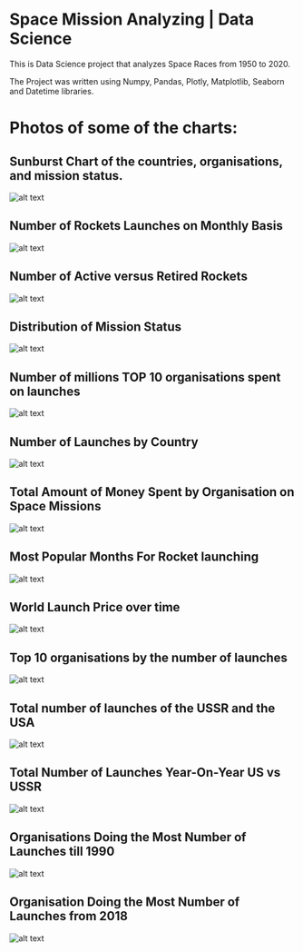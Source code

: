 
# Space Mission Analyzing | Data Science


This is Data Science project that analyzes Space Races from 1950 to 2020.


The Project was written using Numpy, Pandas, Plotly, Matplotlib, Seaborn and Datetime libraries.


# Photos of some of the charts:
## Sunburst Chart of the countries, organisations, and mission status.
![alt text](https://github.com/YanShkl/Space-Mission-Analyzing/blob/main/photos/newplot(6).png?raw=true)

## Number of Rockets Launches on Monthly Basis

![alt text](https://github.com/YanShkl/Space-Mission-Analyzing/blob/main/photos/newplot(8).png?raw=true)

## Number of Active versus Retired Rockets
![alt text](https://github.com/YanShkl/Space-Mission-Analyzing/blob/main/photos/newplot(1).png?raw=true)

## Distribution of Mission Status

![alt text](https://github.com/YanShkl/Space-Mission-Analyzing/blob/main/photos/newplot(2).png?raw=true)

## Number of millions TOP 10 organisations spent on launches
![alt text](https://github.com/YanShkl/Space-Mission-Analyzing/blob/main/photos/newplot(3).png?raw=true)
## Number of Launches by Country
![alt text](https://github.com/YanShkl/Space-Mission-Analyzing/blob/main/photos/newplot(4).png?raw=true)

## Total Amount of Money Spent by Organisation on Space Missions
![alt text](https://github.com/YanShkl/Space-Mission-Analyzing/blob/main/photos/newplot(7).png?raw=true)

## Most Popular Months For Rocket launching
![alt text](https://github.com/YanShkl/Space-Mission-Analyzing/blob/main/photos/newplot(9).png?raw=true)
## World Launch Price over time
![alt text](https://github.com/YanShkl/Space-Mission-Analyzing/blob/main/photos/newplot(10).png?raw=true)
## Top 10 organisations by the number of launches
![alt text](https://github.com/YanShkl/Space-Mission-Analyzing/blob/main/photos/newplot(11).png?raw=true)
## Total number of launches of the USSR and the USA
![alt text](https://github.com/YanShkl/Space-Mission-Analyzing/blob/main/photos/newplot(12).png?raw=true)
## Total Number of Launches Year-On-Year US vs USSR
![alt text](https://github.com/YanShkl/Space-Mission-Analyzing/blob/main/photos/newplot(13).png?raw=true)

## Organisations Doing the Most Number of Launches till 1990
![alt text](https://github.com/YanShkl/Space-Mission-Analyzing/blob/main/photos/newplot(15).png?raw=true)
## Organisation Doing the Most Number of Launches from 2018
![alt text](https://github.com/YanShkl/Space-Mission-Analyzing/blob/main/photos/newplot(16).png?raw=true)
